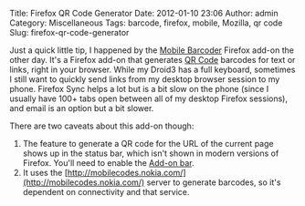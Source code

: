 Title: Firefox QR Code Generator
Date: 2012-01-10 23:06
Author: admin
Category: Miscellaneous
Tags: barcode, firefox, mobile, Mozilla, qr code
Slug: firefox-qr-code-generator

Just a quick little tip, I happened by the [Mobile
Barcoder](https://addons.mozilla.org/en-US/firefox/addon/mobile-barcoder/)
Firefox add-on the other day. It's a Firefox add-on that generates [QR
Code](http://en.wikipedia.org/wiki/Qr_code) barcodes for text or links,
right in your browser. While my Droid3 has a full keyboard, sometimes I
still want to quickly send links from my desktop browser session to my
phone. Firefox Sync helps a lot but is a bit slow on the phone (since I
usually have 100+ tabs open between all of my desktop Firefox sessions),
and email is an option but a bit slower.

There are two caveats about this add-on though:

1.  The feature to generate a QR code for the URL of the current page
    shows up in the status bar, which isn't shown in modern versions of
    Firefox. You'll need to enable the [Add-on
    bar](https://support.mozilla.org/en-US/kb/what-add-bar).
2.  It uses the
    [http://mobilecodes.nokia.com/](http://mobilecodes.nokia.com/)
    server to generate barcodes, so it's dependent on connectivity and
    that service.

